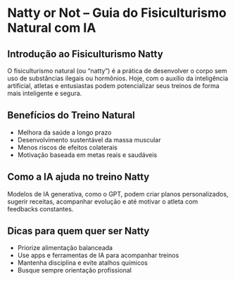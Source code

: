 # Natty or Not – Guia do Fisiculturismo Natural com IA

## Introdução ao Fisiculturismo Natty

O fisiculturismo natural (ou “natty”) é a prática de desenvolver o corpo sem uso de substâncias ilegais ou hormônios. Hoje, com o auxílio da inteligência artificial, atletas e entusiastas podem potencializar seus treinos de forma mais inteligente e segura.

## Benefícios do Treino Natural

- Melhora da saúde a longo prazo  
- Desenvolvimento sustentável da massa muscular  
- Menos riscos de efeitos colaterais  
- Motivação baseada em metas reais e saudáveis

## Como a IA ajuda no treino Natty

Modelos de IA generativa, como o GPT, podem criar planos personalizados, sugerir receitas, acompanhar evolução e até motivar o atleta com feedbacks constantes.

## Dicas para quem quer ser Natty

- Priorize alimentação balanceada  
- Use apps e ferramentas de IA para acompanhar treinos  
- Mantenha disciplina e evite atalhos químicos  
- Busque sempre orientação profissional
